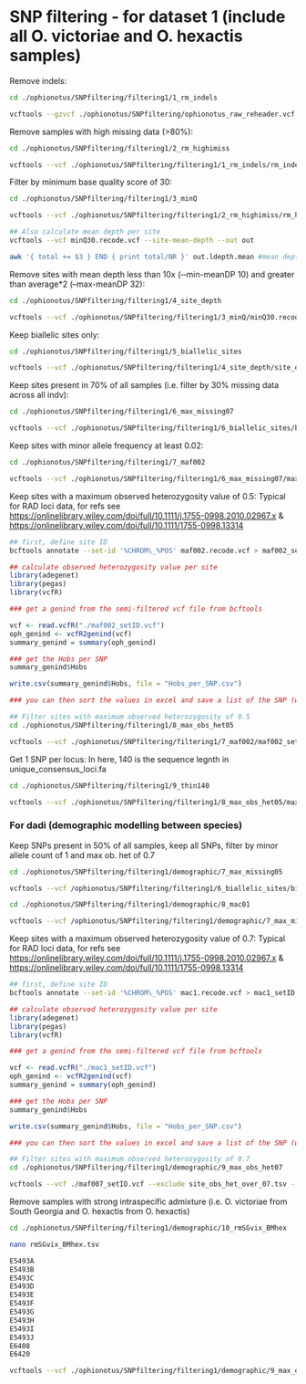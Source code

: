 SNP filtering - for dataset 1 (include all O. victoriae and O. hexactis
samples)
================

Remove indels:

``` bash
cd ./ophionotus/SNPfiltering/filtering1/1_rm_indels

vcftools --gzvcf ./ophionotus/SNPfiltering/ophionotus_raw_reheader.vcf.gz --remove-indels --out ./SNPfiltering/filtering1/1_rm_indels/rm_indels.vcf --recode --recode-INFO-all
```

Remove samples with high missing data (>80%):

``` bash
cd ./ophionotus/SNPfiltering/filtering1/2_rm_highimiss

vcftools --vcf ./ophionotus/SNPfiltering/filtering1/1_rm_indels/rm_indels.vcf.recode.vcf --remove rm_imiss.tsv --out rm_highimiss --recode --recode-INFO-all
```

Filter by minimum base quality score of 30:

``` bash
cd ./ophionotus/SNPfiltering/filtering1/3_minQ

vcftools --vcf ./ophionotus/SNPfiltering/filtering1/2_rm_highimiss/rm_highimiss.recode.vcf --minQ 30 --out minQ30 --recode --recode-INFO-all

## Also calculate mean depth per site
vcftools --vcf minQ30.recode.vcf --site-mean-depth --out out

awk '{ total += $3 } END { print total/NR }' out.ldepth.mean #mean depth = 15.83721
```

Remove sites with mean depth less than 10x (‐‐min-meanDP 10) and greater
than average\*2 (–max-meanDP 32):

``` bash
cd ./ophionotus/SNPfiltering/filtering1/4_site_depth

vcftools --vcf ./ophionotus/SNPfiltering/filtering1/3_minQ/minQ30.recode.vcf --min-meanDP 10 --max-meanDP 32 --out site_depth --recode --recode-INFO-all
```

Keep biallelic sites only:

``` bash
cd ./ophionotus/SNPfiltering/filtering1/5_biallelic_sites

vcftools --vcf ./ophionotus/SNPfiltering/filtering1/4_site_depth/site_depth.recode.vcf --min-alleles 2 --max-alleles 2 --out biallelic_sites --recode --recode-INFO-all
```

Keep sites present in 70% of all samples (i.e. filter by 30% missing
data across all indv):

``` bash
cd ./ophionotus/SNPfiltering/filtering1/6_max_missing07

vcftools --vcf ./ophionotus/SNPfiltering/filtering1/6_biallelic_sites/biallelic_sites.recode.vcf --max-missing 0.7 --out maxmissing07 --recode --recode-INFO-all
```

Keep sites with minor allele frequency at least 0.02:

``` bash
cd ./ophionotus/SNPfiltering/filtering1/7_maf002

vcftools --vcf ./ophionotus/SNPfiltering/filtering1/6_max_missing07/maxmissing07.recode.vcf --maf 0.02 --out maf002_accurate --recode --recode-INFO-all
```

Keep sites with a maximum observed heterozygosity value of 0.5: Typical
for RAD loci data, for refs see
<https://onlinelibrary.wiley.com/doi/full/10.1111/j.1755-0998.2010.02967.x>
& <https://onlinelibrary.wiley.com/doi/full/10.1111/1755-0998.13314>

``` bash
## first, define site ID
bcftools annotate --set-id '%CHROM\_%POS' maf002.recode.vcf > maf002_setID.vcf
```

``` r
## calculate observed heterozygosity value per site
library(adegenet)
library(pegas)
library(vcfR)

### get a genind from the semi-filtered vcf file from bcftools

vcf <- read.vcfR("./maf002_setID.vcf")
oph_genind <- vcfR2genind(vcf)
summary_genind = summary(oph_genind)

### get the Hobs per SNP 
summary_genind$Hobs 

write.csv(summary_genind$Hobs, file = "Hobs_per_SNP.csv")

### you can then sort the values in excel and save a list of the SNP (with site ID) with >0.5
```

``` bash
## Filter sites with maximum observed heterozygosity of 0.5
cd ./ophionotus/SNPfiltering/filtering1/8_max_obs_het05

vcftools --vcf ./ophionotus/SNPfiltering/filtering1/7_maf002/maf002_setID.vcf --exclude site_obs_het_over_05.tsv --out max_het05.vcf --recode --recode-INFO-all
```

Get 1 SNP per locus: In here, 140 is the sequence legnth in
unique_consensus_loci.fa

``` bash
cd ./ophionotus/SNPfiltering/filtering1/9_thin140

vcftools --vcf ./ophionotus/SNPfiltering/filtering1/8_max_obs_het05/max_het05.vcf.recode.vcf --thin 140 --out vic_hex_thin140.vcf --recode --recode-INFO-all
```

### For dadi (demographic modelling between species)

Keep SNPs present in 50% of all samples, keep all SNPs, filter by minor
allele count of 1 and max ob. het of 0.7

``` bash
cd ./ophionotus/SNPfiltering/filtering1/demographic/7_max_missing05

vcftools --vcf /ophionotus/SNPfiltering/filtering1/6_biallelic_sites/biallelic_sites.recode.vcf --max-missing 0.5 --out maxmissing05 --recode --recode-INFO-all
```

``` bash
cd ./ophionotus/SNPfiltering/filtering1/demographic/8_mac01

vcftools --vcf /ophionotus/SNPfiltering/filtering1/demographic/7_max_missing05/maxmissing05.recode.vcf --mac 1 --out mac1 --recode --recode-INFO-all
```

Keep sites with a maximum observed heterozygosity value of 0.7: Typical
for RAD loci data, for refs see
<https://onlinelibrary.wiley.com/doi/full/10.1111/j.1755-0998.2010.02967.x>
& <https://onlinelibrary.wiley.com/doi/full/10.1111/1755-0998.13314>

``` bash
## first, define site ID
bcftools annotate --set-id '%CHROM\_%POS' mac1.recode.vcf > mac1_setID.vcf
```

``` r
## calculate observed heterozygosity value per site
library(adegenet)
library(pegas)
library(vcfR)

### get a genind from the semi-filtered vcf file from bcftools

vcf <- read.vcfR("./mac1_setID.vcf")
oph_genind <- vcfR2genind(vcf)
summary_genind = summary(oph_genind)

### get the Hobs per SNP 
summary_genind$Hobs 

write.csv(summary_genind$Hobs, file = "Hobs_per_SNP.csv")

### you can then sort the values in excel and save a list of the SNP (with site ID) with >0.5
```

``` bash
## Filter sites with maximum observed heterozygosity of 0.7
cd ./ophionotus/SNPfiltering/filtering1/demographic/9_max_obs_het07

vcftools --vcf ./maf007_setID.vcf --exclude site_obs_het_over_07.tsv --out max_het07.vcf --recode --recode-INFO-all
```

Remove samples with strong intraspecific admixture (i.e. O. victoriae
from South Georgia and O. hexactis from O. hexactis)

``` bash
cd ./ophionotus/SNPfiltering/filtering1/demographic/10_rmSGvix_BMhex

nano rmSGvix_BMhex.tsv

E5493A
E5493B
E5493C
E5493D
E5493E
E5493F
E5493G
E5493H
E5493I
E5493J
E6408
E6420

vcftools --vcf ./ophionotus/SNPfiltering/filtering1/demographic/9_max_obs_het07/max_het07.vcf.recode.vcf --remove rmSGvix_BMhex.tsv --out vic_hex_rmSGvix_BMhex --recode --recode-INFO-all
```
